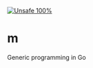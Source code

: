 [![Unsafe 100%](https://img.shields.io/badge/unsafe-100%25-orange?style=for-the-badge)](https://pkg.go.dev/unsafe)

# m
Generic programming in Go
